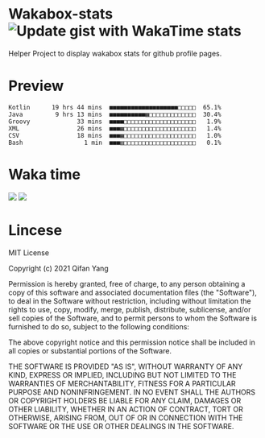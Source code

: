  # Wakabox-stats ![Update gist with WakaTime stats](https://github.com/underwindfall/wakabox-stats/workflows/Update%20gist%20with%20WakaTime%20stats/badge.svg)

  Helper Project to display wakabox stats for github profile pages. 
 # Preview 
  
  ```  
 Kotlin      19 hrs 44 mins  ■■■■■■■■■■■■■■■■■■■□□□□□  65.1%
Java         9 hrs 13 mins  ■■■■■■■■■■▦□□□□□□□□□□□□□  30.4%
Groovy             33 mins  ■■■■□□□□□□□□□□□□□□□□□□□□   1.9%
XML                26 mins  ■■■▦□□□□□□□□□□□□□□□□□□□□   1.4%
CSV                18 mins  ■■■▦□□□□□□□□□□□□□□□□□□□□   1.0%
Bash                 1 min  ■■■▥□□□□□□□□□□□□□□□□□□□□   0.1% 
 ``` 
  
 
 
  
  # Waka time 

  ![](https://wakatime.com/share/@underwindfall/04fb31b6-0c1f-434d-b3a5-ac5e62f5364c.svg)
  ![](https://wakatime.com/share/@underwindfall/3d98f640-5c0f-4faf-b8df-1c48dec045b2.svg)
  
  # Lincese 

  MIT License

  Copyright (c) 2021 Qifan Yang
  
  Permission is hereby granted, free of charge, to any person obtaining a copy
  of this software and associated documentation files (the "Software"), to deal
  in the Software without restriction, including without limitation the rights
  to use, copy, modify, merge, publish, distribute, sublicense, and/or sell
  copies of the Software, and to permit persons to whom the Software is
  furnished to do so, subject to the following conditions:
  
  The above copyright notice and this permission notice shall be included in all
  copies or substantial portions of the Software.
  
  THE SOFTWARE IS PROVIDED "AS IS", WITHOUT WARRANTY OF ANY KIND, EXPRESS OR
  IMPLIED, INCLUDING BUT NOT LIMITED TO THE WARRANTIES OF MERCHANTABILITY,
  FITNESS FOR A PARTICULAR PURPOSE AND NONINFRINGEMENT. IN NO EVENT SHALL THE
  AUTHORS OR COPYRIGHT HOLDERS BE LIABLE FOR ANY CLAIM, DAMAGES OR OTHER
  LIABILITY, WHETHER IN AN ACTION OF CONTRACT, TORT OR OTHERWISE, ARISING FROM,
  OUT OF OR IN CONNECTION WITH THE SOFTWARE OR THE USE OR OTHER DEALINGS IN THE
  SOFTWARE.
